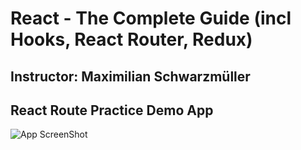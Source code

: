 # React - The Complete Guide (incl Hooks, React Router, Redux)
## Instructor: Maximilian Schwarzmüller
## React Route Practice Demo App
![App ScreenShot]()